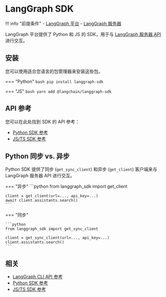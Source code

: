 # LangGraph SDK

!!! info "前提条件"
    - [LangGraph 平台](./langgraph_platform.md)
    - [LangGraph 服务器](./langgraph_server.md)

LangGraph 平台提供了 Python 和 JS 的 SDK，用于与 [LangGraph 服务器 API](./langgraph_server.md) 进行交互。

## 安装

您可以使用适合您语言的包管理器来安装这些包。

=== "Python"
    ```bash
    pip install langgraph-sdk
    ```

=== "JS"
    ```bash
    yarn add @langchain/langgraph-sdk
    ```


## API 参考

您可以在此处找到 SDK 的 API 参考：

- [Python SDK 参考](../cloud/reference/sdk/python_sdk_ref.md)
- [JS/TS SDK 参考](../cloud/reference/sdk/js_ts_sdk_ref.md)

## Python 同步 vs. 异步

Python SDK 提供了同步 (`get_sync_client`) 和异步 (`get_client`) 客户端来与 LangGraph 服务器 API 进行交互。

=== "异步"
    ```python
    from langgraph_sdk import get_client

    client = get_client(url=..., api_key=...)
    await client.assistants.search()
    ```

=== "同步"

    ```python
    from langgraph_sdk import get_sync_client

    client = get_sync_client(url=..., api_key=...)
    client.assistants.search()
    ```

## 相关

- [LangGraph CLI API 参考](../cloud/reference/cli.md)
- [Python SDK 参考](../cloud/reference/sdk/python_sdk_ref.md)
- [JS/TS SDK 参考](../cloud/reference/sdk/js_ts_sdk_ref.md)